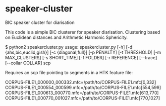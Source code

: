 # speaker-cluster
BIC speaker cluster for diarisation

This code is a simple BIC clusterer for speaker diarisation. Clustering based on Euclidean distances and Arithmetic Harmonic Sphericity.

$ python2 speakercluster.py 
usage: speakercluster.py [-h] [-d {ahs,bic,euclid,gish}] [-c {diagonal,full}]
                         [-p PENALTY] [-t THRESHOLD] [-m MAX_CLUSTERS]
                         [-s SHORT_TIME] [-f FOLDER] [-r REFERENCE] [--trace]
                         [--collar COLLAR]
                         scp
                         
                         
                         
Requires an scp file pointing to segments in a HTK feature file:

CORPUS-FILE1_000000_000332.mfc=/path/to/CORPUS-FILE1.mfc[0,332]
CORPUS-FILE1_000554_000599.mfc=/path/to/CORPUS-FILE1.mfc[554,599]
CORPUS-FILE1_000613_000770.mfc=/path/to/CORPUS-FILE1.mfc[613,770]
CORPUS-FILE1_000770_001027.mfc=/path/to/CORPUS-FILE1.mfc[770,1027]
